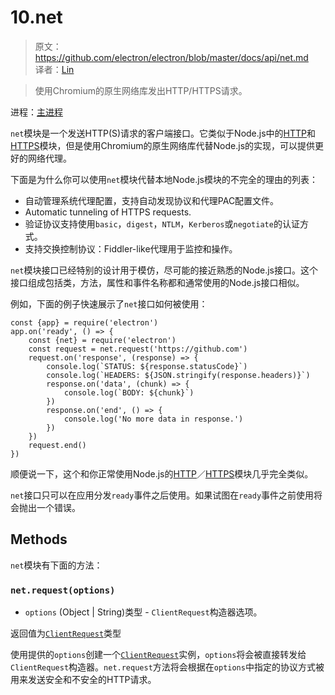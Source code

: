 # 10.net

> 原文：https://github.com/electron/electron/blob/master/docs/api/net.md    
译者：[Lin](https://github.com/ShmilyLin)   

> 使用Chromium的原生网络库发出HTTP/HTTPS请求。

进程：[主进程](../../guides/glossary-of-terms.md#main-process)

`net`模块是一个发送HTTP(S)请求的客户端接口。它类似于Node.js中的[HTTP](https://nodejs.org/api/http.html)和[HTTPS](https://nodejs.org/api/https.html)模块，但是使用Chromium的原生网络库代替Node.js的实现，可以提供更好的网络代理。

下面是为什么你可以使用`net`模块代替本地Node.js模块的不完全的理由的列表：

 * 自动管理系统代理配置，支持自动发现协议和代理PAC配置文件。
 * Automatic tunneling of HTTPS requests.
 * 验证协议支持使用`basic`，`digest`，`NTLM`，`Kerberos`或`negotiate`的认证方式。
 * 支持交换控制协议：Fiddler-like代理用于监控和操作。

`net`模块接口已经特别的设计用于模仿，尽可能的接近熟悉的Node.js接口。这个接口组成包括类，方法，属性和事件名称都和通常使用的Node.js接口相似。

例如，下面的例子快速展示了`net`接口如何被使用：

    const {app} = require('electron')
    app.on('ready', () => {
        const {net} = require('electron')
        const request = net.request('https://github.com')
        request.on('response', (response) => {
            console.log(`STATUS: ${response.statusCode}`)
            console.log(`HEADERS: ${JSON.stringify(response.headers)}`)
            response.on('data', (chunk) => {
                console.log(`BODY: ${chunk}`)
            })
            response.on('end', () => {
                console.log('No more data in response.')
            })
        })
        request.end()
    })

顺便说一下，这个和你正常使用Node.js的[HTTP](https://nodejs.org/api/http.html)／[HTTPS](https://nodejs.org/api/https.html)模块几乎完全类似。

`net`接口只可以在应用分发`ready`事件之后使用。如果试图在`ready`事件之前使用将会抛出一个错误。

<h2 id="methods">Methods</h2>

`net`模块有下面的方法：

<h3 id="net-request"><code>net.request(options)</code></h3>

 * `options` (Object | String)类型 - `ClientRequest`构造器选项。

返回值为[`ClientRequest`](https://github.com/electron/electron/blob/master/docs/api/client-request.md)类型

使用提供的`options`创建一个[`ClientRequest`](https://github.com/electron/electron/blob/master/docs/api/client-request.md)实例，`options`将会被直接转发给`ClientRequest`构造器。`net.request`方法将会根据在`options`中指定的协议方式被用来发送安全和不安全的HTTP请求。
